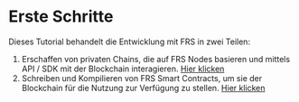 # Erste Schritte
Dieses Tutorial behandelt die Entwicklung mit FRS in zwei Teilen:
1.	Erschaffen von privaten Chains, die auf FRS Nodes basieren und mittels API / SDK mit der Blockchain interagieren. [Hier klicken](https://github.com/FRS-project/docs/blob/master/en-us/node/introduction.md)
2.	Schreiben und Kompilieren von FRS Smart Contracts, um sie der Blockchain für die Nutzung zur Verfügung zu stellen. [Hier klicken](sc/Einführung.md)  

